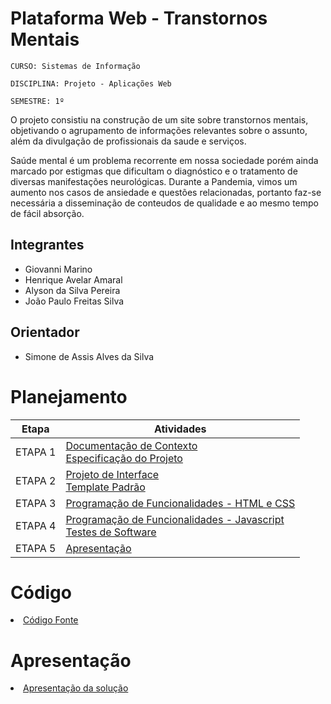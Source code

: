 # Plataforma Web - Transtornos Mentais

`CURSO: Sistemas de Informação`

`DISCIPLINA: Projeto - Aplicações Web`

`SEMESTRE: 1º`

O projeto consistiu na construção de um site sobre transtornos mentais, objetivando o agrupamento de informações relevantes sobre o assunto, além da divulgação de profissionais da saude e serviços. 

Saúde mental é um problema recorrente em nossa sociedade porém ainda marcado por estigmas que dificultam o diagnóstico e o tratamento de diversas manifestações neurológicas. Durante a Pandemia, vimos um aumento nos casos de ansiedade e questões relacionadas, portanto faz-se necessária a disseminação de conteudos de qualidade e ao mesmo tempo de fácil absorção.

## Integrantes

* Giovanni Marino
* Henrique Avelar Amaral
* Alyson da Silva Pereira
* João Paulo Freitas Silva 

## Orientador

* Simone de Assis Alves da Silva

# Planejamento

| Etapa         | Atividades |
|  :----:   | ----------- |
| ETAPA 1         |[Documentação de Contexto](docs/context.md) <br> [Especificação do Projeto](docs/especification.md) |
| ETAPA 2         |[Projeto de Interface](docs/interface.md) <br> [Template Padrão](docs/template.md) |
| ETAPA 3         |[Programação de Funcionalidades - HTML e CSS](docs/development.md) |
| ETAPA 4        |[Programação de Funcionalidades - Javascript](docs/development.md) <br> [Testes de Software ](docs/tests.md) |
| ETAPA 5         | [Apresentação](presentation/README.md) |

# Código

<li><a href="src/README.md"> Código Fonte</a></li>

# Apresentação

<li><a href="presentation/README.md"> Apresentação da solução</a></li>

